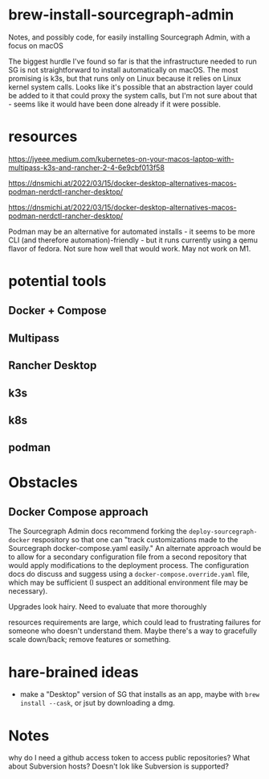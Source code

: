 # brew-install-sourcegraph-admin
Notes, and possibly code, for easily installing Sourcegraph Admin, with a focus on macOS

The biggest hurdle I've found so far is that the infrastructure needed to run SG is not straightforward to install automatically on macOS. The most promising is k3s, but that runs only on Linux because it relies on Linux kernel system calls. Looks like it's possible that an abstraction layer could be added to it that could proxy the system calls, but I'm not sure about that - seems like it would have been done already if it were possible.

# resources

https://jyeee.medium.com/kubernetes-on-your-macos-laptop-with-multipass-k3s-and-rancher-2-4-6e9cbf013f58

https://dnsmichi.at/2022/03/15/docker-desktop-alternatives-macos-podman-nerdctl-rancher-desktop/



https://dnsmichi.at/2022/03/15/docker-desktop-alternatives-macos-podman-nerdctl-rancher-desktop/

Podman may be an alternative for automated installs - it seems to be more CLI (and therefore automation)-friendly - but it runs currently using a qemu flavor of fedora. Not sure how well that would work. May not work on M1.

# potential tools
## Docker + Compose
## Multipass
## Rancher Desktop
## k3s
## k8s
## podman


# Obstacles

## Docker Compose approach
The Sourcegraph Admin docs recommend forking the `deploy-sourcegraph-docker` respository so that one can "track customizations made to the Sourcegraph docker-compose.yaml easily." An alternate approach would be to allow for a secondary configuration file from a second repository that would apply modifications to the deployment process. The configuration docs do discuss and suggess using a `docker-compose.override.yaml` file, which may be sufficient (I suspect an additional environment file may be necessary).

Upgrades look hairy. Need to evaluate that more thoroughly

resources requirements are large, which could lead to frustrating failures for someone who doesn't understand them. Maybe there's a way to gracefully scale down/back; remove features or something.

# hare-brained ideas
- make a "Desktop" version of SG that installs as an app, maybe with `brew install --cask`, or jsut by downloading a dmg.

# Notes
why do I need a github access token to access public repositories?
What about Subversion hosts? Doesn't lok like Subversion is supported?